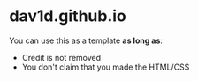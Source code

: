 # dav1d.github.io
You can use this as a template **as long as**:
- Credit is not removed
- You don't claim that you made the HTML/CSS
